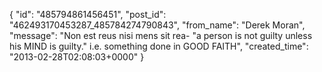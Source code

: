  {
   "id": "485794861456451",
   "post_id": "462493170453287_485784274790843",
   "from_name": "Derek Moran",
   "message": "Non est reus nisi mens sit rea- \"a person is not guilty unless his MIND is guilty.\"  i.e. something done in GOOD FAITH",
   "created_time": "2013-02-28T02:08:03+0000"
 }
